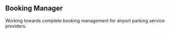 

## Booking Manager

Working towards complete booking management for airport parking service providers. 


